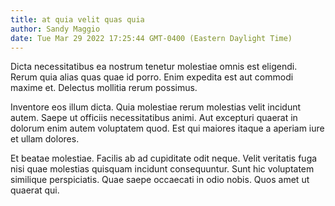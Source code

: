 ```yaml
---
title: at quia velit quas quia
author: Sandy Maggio
date: Tue Mar 29 2022 17:25:44 GMT-0400 (Eastern Daylight Time)
---
```

Dicta necessitatibus ea nostrum tenetur molestiae omnis est eligendi. Rerum quia alias quas quae id porro. Enim expedita est aut commodi maxime et. Delectus mollitia rerum possimus.

 Inventore eos illum dicta. Quia molestiae rerum molestias velit incidunt autem. Saepe ut officiis necessitatibus animi. Aut excepturi quaerat in dolorum enim autem voluptatem quod. Est qui maiores itaque a aperiam iure et ullam dolores.

 Et beatae molestiae. Facilis ab ad cupiditate odit neque. Velit veritatis fuga nisi quae molestias quisquam incidunt consequuntur. Sunt hic voluptatem similique perspiciatis. Quae saepe occaecati in odio nobis. Quos amet ut quaerat qui.